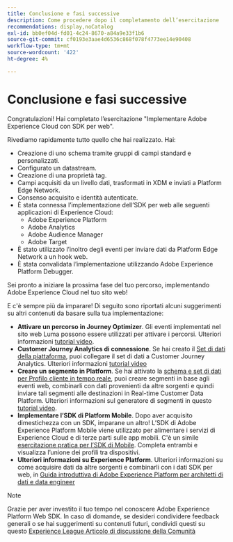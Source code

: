 ```yaml
---
title: Conclusione e fasi successive
description: Come procedere dopo il completamento dell’esercitazione
recommendations: display,noCatalog
exl-id: bb0ef04d-fd01-4c24-8670-a84a9e33f1b6
source-git-commit: cf0193e3aae4d6536c868f078f4773ee14e90408
workflow-type: tm+mt
source-wordcount: '422'
ht-degree: 4%

---
```


# Conclusione e fasi successive

Congratulazioni! Hai completato l’esercitazione &quot;Implementare Adobe Experience Cloud con SDK per web&quot;.

Rivediamo rapidamente tutto quello che hai realizzato. Hai:

* Creazione di uno schema tramite gruppi di campi standard e personalizzati.
* Configurato un datastream.
* Creazione di una proprietà tag.
* Campi acquisiti da un livello dati, trasformati in XDM e inviati a Platform Edge Network.
* Consenso acquisito e identità autenticate.
* È stata connessa l’implementazione dell’SDK per web alle seguenti applicazioni di Experience Cloud:
   * Adobe Experience Platform
   * Adobe Analytics
   * Adobe Audience Manager
   * Adobe Target
* È stato utilizzato l’inoltro degli eventi per inviare dati da Platform Edge Network a un hook web.
* È stata convalidata l’implementazione utilizzando Adobe Experience Platform Debugger.

Sei pronto a iniziare la prossima fase del tuo percorso, implementando Adobe Experience Cloud nel tuo sito web!

E c&#39;è sempre più da imparare! Di seguito sono riportati alcuni suggerimenti su altri contenuti da basare sulla tua implementazione:


* **Attivare un percorso in Journey Optimizer**. Gli eventi implementati nel sito web Luma possono essere utilizzati per attivare i percorsi. Ulteriori informazioni [tutorial video](https://experienceleague.adobe.com/docs/journey-optimizer-learn/tutorials/create-journeys/use-case-transactional-journey.html).
* **Customer Journey Analytics di connessione**. Se hai creato il [Set di dati della piattaforma](setup-experience-platform.md), puoi collegare il set di dati a Customer Journey Analytics. Ulteriori informazioni [tutorial video](https://experienceleague.adobe.com/docs/customer-journey-analytics-learn/tutorials/connecting-customer-journey-analytics-to-data-sources-in-platform.html)
* **Creare un segmento in Platform**. Se hai attivato la [schema e set di dati per Profilo cliente in tempo reale](setup-experience-platform.md), puoi creare segmenti in base agli eventi web, combinarli con dati provenienti da altre sorgenti e quindi inviare tali segmenti alle destinazioni in Real-time Customer Data Platform. Ulteriori informazioni sul generatore di segmenti in questo [tutorial video](https://experienceleague.adobe.com/docs/platform-learn/tutorials/segments/create-segments.html).
* **Implementare l’SDK di Platform Mobile**. Dopo aver acquisito dimestichezza con un SDK, imparane un altro! L’SDK di Adobe Experience Platform Mobile viene utilizzato per alimentare i servizi di Experience Cloud e di terze parti sulle app mobili. C&#39;è un simile [esercitazione pratica per l’SDK di Mobile](https://experienceleague.adobe.com/docs/platform-learn/implement-mobile-sdk/overview.html?lang=it). Completa entrambi e visualizza l’unione dei profili tra dispositivi.
* **Ulteriori informazioni su Experience Platform**. Ulteriori informazioni su come acquisire dati da altre sorgenti e combinarli con i dati SDK per web, in [Guida introduttiva di Adobe Experience Platform per architetti di dati e data engineer](https://experienceleague.adobe.com/docs/platform-learn/getting-started-for-data-architects-and-data-engineers/overview.html)


>[!NOTE]
>
>Grazie per aver investito il tuo tempo nel conoscere Adobe Experience Platform Web SDK. In caso di domande, se desideri condividere feedback generali o se hai suggerimenti su contenuti futuri, condividi questi su questo [Experience League Articolo di discussione della Comunità](https://experienceleaguecommunities.adobe.com/t5/adobe-experience-platform-launch/tutorial-discussion-implement-adobe-experience-cloud-with-web/td-p/444996)
